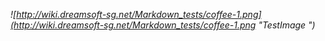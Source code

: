 *![http://wiki.dreamsoft-sg.net/Markdown_tests/coffee-1.png](http://wiki.dreamsoft-sg.net/Markdown_tests/coffee-1.png "TestImage ")*